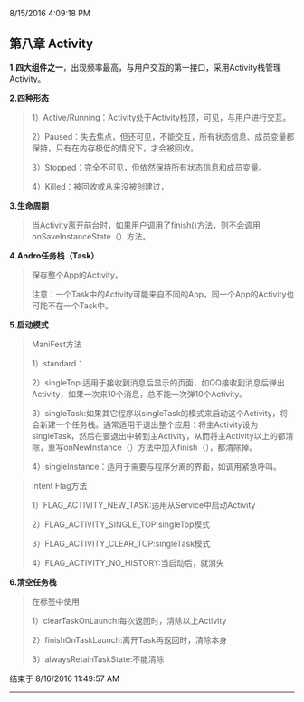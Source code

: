 8/15/2016 4:09:18 PM 
## 第八章 Activity ##

**1.四大组件之一**，出现频率最高，与用户交互的第一接口，采用Activity栈管理Activity。

**2.四种形态**

> 1）Active/Running：Activity处于Activity栈顶，可见，与用户进行交互。
> 
> 2）Paused：失去焦点，但还可见，不能交互，所有状态信息、成员变量都保持，只有在内存极低的情况下，才会被回收。
> 
> 3）Stopped：完全不可见，但依然保持所有状态信息和成员变量。
> 
> 4）Killed：被回收或从来没被创建过，

**3.生命周期**

> 当Activity离开前台时，如果用户调用了finish()方法，则不会调用onSaveInstanceState（）方法。

**4.Andro任务栈（Task）**

> 保存整个App的Activity。
> 
> 注意：一个Task中的Activity可能来自不同的App，同一个App的Activity也可能不在一个Task中。


**5.启动模式**

> ManiFest方法
> 
> 1）standard：
> 
> 2）singleTop:适用于接收到消息后显示的页面，如QQ接收到消息后弹出Activity，如果一次来10个消息，总不能一次弹10个Activity。
> 
> 3）singleTask:如果其它程序以singleTask的模式来启动这个Activity，将会新建一个任务栈。通常适用于退出整个应用：将主Activity设为singleTask，然后在要退出中转到主Activity，从而将主Activity以上的都清除，重写onNewInstance（）方法中加入finish（），都清除掉。
> 
> 4）singleInstance：适用于需要与程序分离的界面，如调用紧急呼叫。


> intent Flag方法
> 
> 1）FLAG_ACTIVITY_NEW_TASK:适用从Service中启动Activity
> 
> 2）FLAG_ACTIVITY_SINGLE_TOP:singleTop模式
> 
> 3）FLAG_ACTIVITY_CLEAR_TOP:singleTask模式
> 
> 4）FLAG_ACTIVITY_NO_HISTORY:当启动后，就消失

**6.清空任务栈**

> 在<activity>标签中使用
> 
> 1）clearTaskOnLaunch:每次返回时，清除以上Activity
> 
> 2）finishOnTaskLaunch:离开Task再返回时，清除本身
> 
> 3）alwaysRetainTaskState:不能清除

结束于 8/16/2016 11:49:57 AM 

----------


